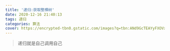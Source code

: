 ```yaml
---
title: '递归:获取整棵树'
date: 2020-12-16 21:40:13
tags: 递归
categories: 算法
cover: https://encrypted-tbn0.gstatic.com/images?q=tbn:ANd9GcTEAYyFXOVxrLQ2wB50-xLpqRSX8RxUghhuVA&usqp=CAU
---
```

> 递归就是自己调用自己
